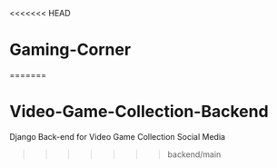 <<<<<<< HEAD
# Gaming-Corner
=======
# Video-Game-Collection-Backend
Django Back-end for Video Game Collection Social Media
>>>>>>> backend/main
